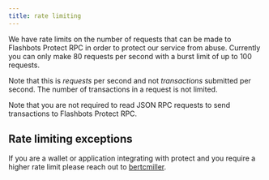 ```yaml
---
title: rate limiting
---
```


We have rate limits on the number of requests that can be made to Flashbots Protect RPC in order to protect our service from abuse. Currently you can only make 80 requests per second with a burst limit of up to 100 requests.

Note that this is *requests* per second and not *transactions* submitted per second. The number of transactions in a request is not limited. 


Note that you are not required to read JSON RPC requests to send transactions to Flashbots Protect RPC.

## Rate limiting exceptions

If you are a wallet or application integrating with protect and you require a higher rate limit please reach out to [bertcmiller](https://twitter.com/bertcmiller).

